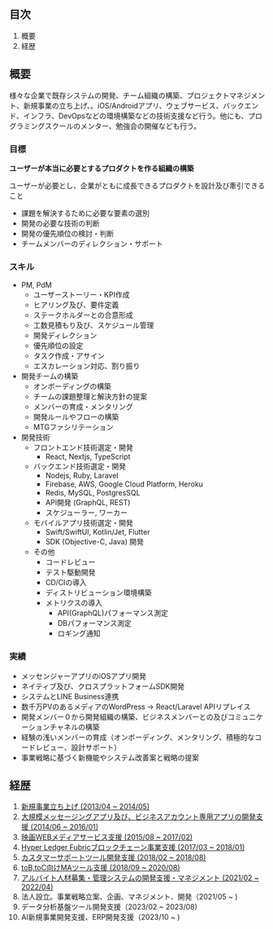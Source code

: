 <!--
①プロジェクト詳細
└どのようなプロジェクトだったのか、その中での役割・チーム規模・状況
②技術詳細…どのような技術が扱えるのかを見るため。
└「どのような機能」を「どのような技術(言語、フレームワーク、ミドルウェアやサーバーなど)」を用いて実装したのか
③課題解決力…自走力、思考ロジックを見るため。
└その機能を開発する際にどのような困難があり、それをどのように解決をしたのか
④結果・成果…ただ行動するだけでなく、しっかりと成果へ繋げることができるのかを見極めるため。
└組織的な開発スピードの向上や数値へのインパクトが定量的だとより◎
-->

## 目次

1. 概要
2. 経歴

## 概要
様々な企業で既存システムの開発、チーム組織の構築、プロジェクトマネジメント、新規事業の立ち上げ、。iOS/Androidアプリ、ウェブサービス、バックエンド、インフラ、DevOpsなどの環境構築などの技術支援など行う。他にも、プログラミングスクールのメンター、勉強会の開催なども行う。

### 目標
**ユーザーが本当に必要とするプロダクトを作る組織の構築**

ユーザーが必要とし、企業がともに成長できるプロダクトを設計及び牽引できること

- 課題を解決するために必要な要素の選別
- 開発の必要な技術の判断
- 開発の優先順位の検討・判断
- チームメンバーのディレクション・サポート

### スキル
- PM, PdM
  - ユーザーストーリー・KPI作成
  - ヒアリング及び、要件定義
  - ステークホルダーとの合意形成
  - 工数見積もり及び、スケジュール管理
  - 開発ディレクション
  - 優先順位の設定
  - タスク作成・アサイン
  - エスカレーション対応、割り振り
- 開発チームの構築
  - オンボーディングの構築
  - チームの課題整理と解決方針の提案
  - メンバーの育成・メンタリング
  - 開発ルールやフローの構築
  - MTGファシリテーション
- 開発技術
  - フロントエンド技術選定・開発
    - React, Nextjs, TypeScript
  - バックエンド技術選定・開発
    - Nodejs, Ruby, Laravel
    - Firebase, AWS, Google Cloud Platform, Heroku
    - Redis, MySQL, PostgresSQL
    - API開発 (GraphQL, REST)
    - スケジューラー, ワーカー
  - モバイルアプリ技術選定・開発
    - Swift/SwiftUI, Kotlin/Jet, Flutter
    - SDK (Objective-C, Java) 開発
  - その他
    - コードレビュー
    - テスト駆動開発
    - CD/CIの導入
    - ディストリビューション環境構築
    - メトリクスの導入
      - API(GraphQL)パフォーマンス測定
      - DBパフォーマンス測定
      - ロギング通知

### 実績
- メッセンジャーアプリのiOSアプリ開発
- ネイティブ及び、クロスプラットフォームSDK開発
- システムとLINE Business連携
- 数千万PVのあるメディアのWordPress -> React/Laravel APIリプレイス
- 開発メンバー０から開発組織の構築、ビジネスメンバーとの及びコミュニケーションチャネルの構築
- 経験の浅いメンバーの育成（オンボーディング、メンタリング、積極的なコードレビュー、設計サポート）
- 事業戦略に基づく新機能やシステム改善案と戦略の提案

## 経歴

1. [新規事業立ち上げ (2013/04 ~ 2014/05)](works/work-first-startup.md)
2. [大規模メッセージングアプリ及び、ビジネスアカウント専用アプリの開発支援 (2014/06 ~ 2016/01)](works/work-messenger.md)
3. [映画WEBメディアサービス支援 (2015/08 ~ 2017/02)](works/work-movie-media.md)
4. [Hyper Ledger Fubricブロックチェーン事業支援 (2017/03 ~ 2018/01)](works/work-blockchian.md)
5. [カスタマーサポートツール開発支援 (2018/02 ~ 2018/08)](works/work-chatbot.md)
6. [toB,toC向けMAツール支援 (2018/09 ~ 2020/08)](works/work-marketing-sdk.md)
7. [アルバイト人材募集・管理システムの開発支援・マネジメント (2021/02 ~ 2022/04)](works/work-worker-management.md)
8. 法人設立。事業戦略立案、企画、マネジメント、開発（2021/05 ~ )
9. データ分析基盤ツール開発支援（2023/02 ~ 2023/08)
10. AI新規事業開発支援、ERP開発支援（2023/10 ~ )
